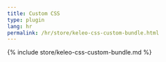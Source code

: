```yaml
---
title: Custom CSS
type: plugin
lang: hr
permalink: /hr/store/keleo-css-custom-bundle.html
---
```


{% include store/keleo-css-custom-bundle.md %}
